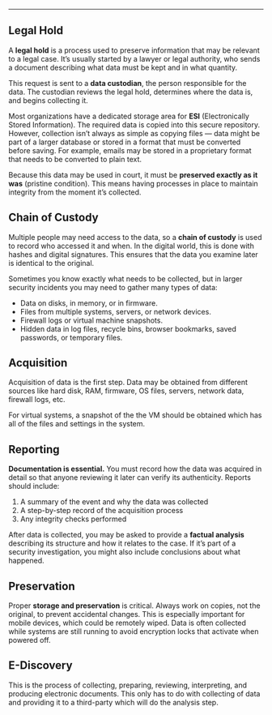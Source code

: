 
---

## Legal Hold

A **legal hold** is a process used to preserve information that may be relevant to a legal case. It’s usually started by a lawyer or legal authority, who sends a document describing what data must be kept and in what quantity.

This request is sent to a **data custodian**, the person responsible for the data. The custodian reviews the legal hold, determines where the data is, and begins collecting it.

Most organizations have a dedicated storage area for **ESI** (Electronically Stored Information). The required data is copied into this secure repository. However, collection isn’t always as simple as copying files — data might be part of a larger database or stored in a format that must be converted before saving. For example, emails may be stored in a proprietary format that needs to be converted to plain text.

Because this data may be used in court, it must be **preserved exactly as it was** (pristine condition). This means having processes in place to maintain integrity from the moment it’s collected.

## Chain of Custody

Multiple people may need access to the data, so a **chain of custody** is used to record who accessed it and when. In the digital world, this is done with hashes and digital signatures. This ensures that the data you examine later is identical to the original.

Sometimes you know exactly what needs to be collected, but in larger security incidents you may need to gather many types of data:

- Data on disks, in memory, or in firmware.
- Files from multiple systems, servers, or network devices.
- Firewall logs or virtual machine snapshots.
- Hidden data in log files, recycle bins, browser bookmarks, saved passwords, or temporary files.

## Acquisition 


Acquisition of data is the first step. Data may be obtained from different sources like hard disk, RAM, firmware, OS files, servers, network data, firewall logs, etc.

For virtual systems, a snapshot of the the VM should be obtained which has all of the files and settings in the system. 

## Reporting

**Documentation is essential.** You must record how the data was acquired in detail so that anyone reviewing it later can verify its authenticity. Reports should include:
1. A summary of the event and why the data was collected
2. A step-by-step record of the acquisition process
3. Any integrity checks performed

After data is collected, you may be asked to provide a **factual analysis** describing its structure and how it relates to the case. If it’s part of a security investigation, you might also include conclusions about what happened.

## Preservation

Proper **storage and preservation** is critical. Always work on copies, not the original, to prevent accidental changes. This is especially important for mobile devices, which could be remotely wiped. Data is often collected while systems are still running to avoid encryption locks that activate when powered off.

## E-Discovery

This is the process of collecting, preparing, reviewing, interpreting, and producing electronic documents. This only has to do with collecting of data and providing it to a third-party which will do the analysis step.





